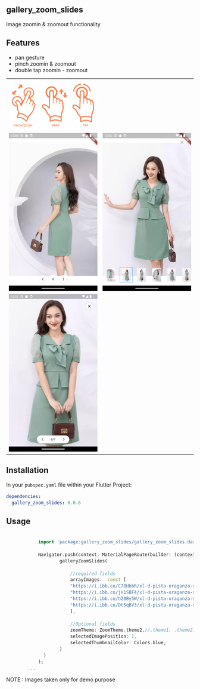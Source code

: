 ## gallery_zoom_slides

Image zoomin & zoomout functionality

## Features

- pan gesture
- pinch zoomin & zoomout
- double tap zoomin - zoomout 


<table>
    <tr>
        <td>
         <img width="250px" src="https://raw.githubusercontent.com/Dharini17/gallery_zoom_slides/master/assets/options.png">     
      </td>   
        <td></td>          
    </tr>    
   <tr>
      <td>
         <img width="250px" src="https://raw.githubusercontent.com/Dharini17/gallery_zoom_slides/master/assets/theme1.png">
      </td>   
        <td>
         <img width="250px" src="https://raw.githubusercontent.com/Dharini17/gallery_zoom_slides/master/assets/theme2.png">
      </td>        
    </tr>
 <tr>
        <td>
         <img width="250px" src="https://raw.githubusercontent.com/Dharini17/gallery_zoom_slides/master/assets/theme3.png">     
      </td>   
        <td></td>          
    </tr>  
</table>

## Installation

In your `pubspec.yaml` file within your Flutter Project:

```yaml
dependencies:
  gallery_zoom_slides: 0.0.6
```


## Usage

```dart

            import 'package:gallery_zoom_slides/gallery_zoom_slides.dart';
            
            Navigator.push(context, MaterialPageRoute(builder: (context)=>
                    galleryZoomSlides(
                    
                        //required fields                 
                        arrayImages:  const [
                        "https://i.ibb.co/C78HbbR/xl-d-pista-oraganza-s-deklook-original-imags3a5bguzakgq.webp",
                        "https://i.ibb.co/jH1SBF4/xl-d-pista-oraganza-s-deklook-original-imags3a5kf7tngq8.webp",
                        "https://i.ibb.co/hZ0By5W/xl-d-pista-oraganza-s-deklook-original-imags3a5pjsfs98c.webp",
                        "https://i.ibb.co/Dt5qBV3/xl-d-pista-oraganza-s-deklook-original-imags3a5xd7ctjvt.webp"
                        ],
                        
                        //Optional fields
                        zoomTheme: ZoomTheme.theme2,//.theme1, .theme2, .theme3
                        selectedImagePosition: 1,
                        selectedThumbnailColor: Colors.blue,
                    )
              )
            );
        ...


```

NOTE : Images taken only for demo purpose
